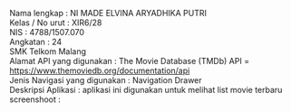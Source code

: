 Nama lengkap : NI MADE ELVINA ARYADHIKA PUTRI
<br>Kelas / No urut : XIR6/28
<br>NIS : 4788/1507.070
<br>Angkatan : 24 
<br>SMK Telkom Malang 
<br>Alamat API yang digunakan : The Movie Database (TMDb) API = https://www.themoviedb.org/documentation/api
<br>Jenis Navigasi yang digunakan : Navigation Drawer
<br>Deskripsi Aplikasi : aplikasi ini digunakan untuk melihat list movie terbaru 
<br> screenshoot : 

